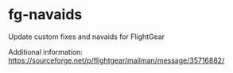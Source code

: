 # fg-navaids
Update custom fixes and navaids for FlightGear

Additional information: https://sourceforge.net/p/flightgear/mailman/message/35716882/
